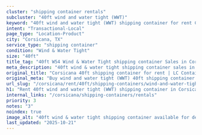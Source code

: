 ```yaml
---
cluster: "shipping container rentals"
subcluster: "40ft wind and water tight (WWT)"
keyword: "40ft wind and water tight (WWT) shipping container for rent Corsicana, TX"
intent: "Transactional-Local"
page_type: "Location-Product"
city: "Corsicana, TX"
service_type: "shipping container"
condition: "Wind & Water Tight"
size: "40ft"
title_tag: "40ft W54 Wind & Water Tight shipping container Sales in Corsicana | LC Container"
meta_description: "40ft wind & water tight shipping container sales in Corsicana. Fast delivery, competitive pricing. Serving shipping containers area. Quote ID: YKZ. Call (214) 524-4168 for your free quote today."
original_title: "Corsicana 40ft shipping container for rent | LC Container"
original_meta: "Buy wind and water tight (WWT) 40ft shipping container rent with local delivery in Corsicana, TX. LC Container — local Since 2003. Request a fast quote today."
url_slug: "/corsicana/rent/40ft/shipping-containers/wind-and-water-tight-wwt"
h1: "Rent 40ft wind and water tight (WWT) shipping container in Corsicana"
internal_links: "/corsicana/shipping-containers/rentals"
priority: 3
notes: "3"
noindex: true
image_alt: "40ft wind & water tight shipping container available for delivery in Corsicana"
last_updated: "2025-10-21"
---
```


<!-- TODO: Add unique city/inventory copy, images, and internal links here. -->
